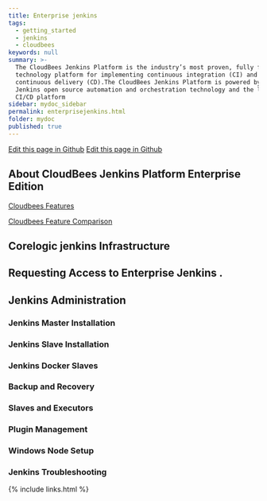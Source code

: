 ```yaml
---
title: Enterprise jenkins
tags:
  - getting_started
  - jenkins
  - cloudbees
keywords: null
summary: >-
  The CloudBees Jenkins Platform is the industry’s most proven, fully featured
  technology platform for implementing continuous integration (CI) and
  continuous delivery (CD).The CloudBees Jenkins Platform is powered by the
  Jenkins open source automation and orchestration technology and the leading
  CI/CD platform
sidebar: mydoc_sidebar
permalink: enterprisejenkins.html
folder: mydoc
published: true
---
```

<a href="{{ site.github.repository_url }}/tree/gh-pages/{{ page.relative_path }}">Edit this page in Github</a>
<a href="{{ site.github.repository_url }}/tree/gh-pages/{{ page.relative_url }}">Edit this page in Github</a>

## About CloudBees Jenkins Platform Enterprise Edition

[Cloudbees Features](http://pages.cloudbees.com/rs/cloudbees/images/Jenkins-Enterprise-by-CloudBees-Plugins-Ebook.pdf)

[Cloudbees Feature Comparison](https://www.cloudbees.com/products/cloudbees-jenkins-platform#compare)

## Corelogic jenkins Infrastructure 


## Requesting Access to Enterprise Jenkins .

## Jenkins Administration

### Jenkins Master Installation
 
### Jenkins Slave Installation
 
### Jenkins Docker Slaves
 
### Backup and Recovery
 
### Slaves and Executors
 
### Plugin Management
 
### Windows Node Setup

### Jenkins Troubleshooting
 

{% include links.html %}

